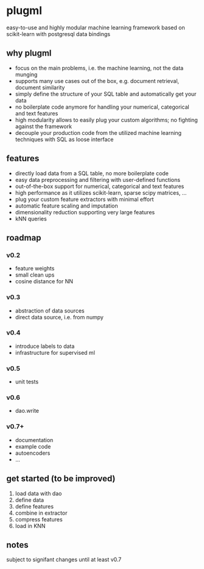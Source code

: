# plugml
easy-to-use and highly modular machine learning framework based on scikit-learn with postgresql data bindings

## why plugml
* focus on the main problems, i.e. the machine learning, not the data munging
* supports many use cases out of the box, e.g. document retrieval, document similarity
* simply define the structure of your SQL table and automatically get your data
* no boilerplate code anymore for handling your numerical, categorical and text features
* high modularity allows to easily plug your custom algorithms; no fighting against the framework
* decouple your production code from the utilized machine learning techniques with SQL as loose interface

## features
* directly load data from a SQL table, no more boilerplate code
* easy data preprocessing and filtering with user-defined functions
* out-of-the-box support for numerical, categorical and text features
* high performance as it utilizes scikit-learn, sparse scipy matrices, ...
* plug your custom feature extractors with minimal effort
* automatic feature scaling and imputation
* dimensionality reduction supporting very large features
* kNN queries

## roadmap
### v0.2
* feature weights
* small clean ups
* cosine distance for NN

### v0.3
* abstraction of data sources
* direct data source, i.e. from numpy

### v0.4
* introduce labels to data
* infrastructure for supervised ml

### v0.5
* unit tests

### v0.6
* dao.write

### v0.7+
* documentation
* example code
* autoencoders
* ...

## get started (to be improved)
1. load data with dao
2. define data
3. define features
4. combine in extractor
5. compress features
6. load in KNN

## notes
subject to signifant changes until at least v0.7
